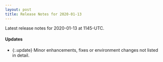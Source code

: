 ```yaml
---
layout: post
title: Release Notes for 2020-01-13
---
```


Latest release notes for 2020-01-13 at 1145-UTC.

<div class='updates' markdown='1'>

#### Updates

- {:.update} Minor enhancements, fixes or environment changes not listed in detail.

</div>


